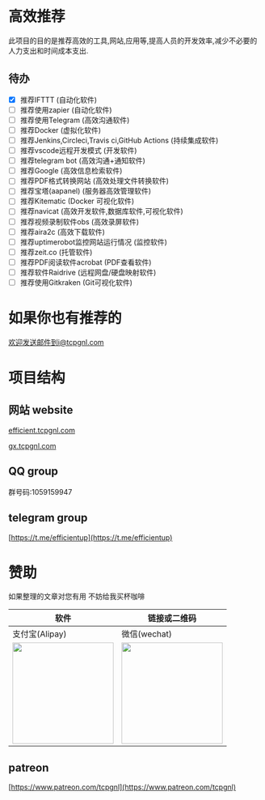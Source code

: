 # 高效推荐

此项目的目的是推荐高效的工具,网站,应用等,提高人员的开发效率,减少不必要的人力支出和时间成本支出.

## 待办

- [x] 推荐IFTTT (自动化软件)
- [ ] 推荐使用zapier (自动化软件)
- [ ] 推荐使用Telegram (高效沟通软件)
- [ ] 推荐Docker (虚拟化软件)
- [ ] 推荐Jenkins,Circleci,Travis ci,GitHub Actions (持续集成软件)
- [ ] 推荐vscode远程开发模式 (开发软件)
- [ ] 推荐telegram bot (高效沟通+通知软件)
- [ ] 推荐Google (高效信息检索软件)
- [ ] 推荐PDF格式转换网站 (高效处理文件转换软件)
- [ ] 推荐宝塔(aapanel) (服务器高效管理软件)
- [ ] 推荐Kitematic (Docker 可视化软件)
- [ ] 推荐navicat (高效开发软件,数据库软件,可视化软件)
- [ ] 推荐视频录制软件obs (高效录屏软件)
- [ ] 推荐aira2c (高效下载软件)
- [ ] 推荐uptimerobot监控网站运行情况 (监控软件)
- [ ] 推荐zeit.co (托管软件)
- [ ] 推荐PDF阅读软件acrobat (PDF查看软件)
- [ ] 推荐软件Raidrive (远程网盘/硬盘映射软件)
- [ ] 推荐使用Gitkraken (Git可视化软件)

# 如果你也有推荐的
欢迎发送邮件到i@tcpgnl.com

# 项目结构

## 网站 website

[efficient.tcpgnl.com](http://efficient.tcpgnl.com)  

[gx.tcpgnl.com](http://gx.tcpgnl.com)

## QQ group
群号码:1059159947

## telegram group
[https://t.me/efficientup](https://t.me/efficientup)

# 赞助

如果整理的文章对您有用 不妨给我买杯咖啡

| 软件                                                                                                   | 链接或二维码                                                                                            |
| ------------------------------------------------------------------------------------------------------ | ------------------------------------------------------------------------------------------------------- |
| 支付宝(Alipay)                                                                                         | 微信(wechat)                                                                                            |
| <img src="https://cdn.jsdelivr.net/gh/TCPGNL/my-storage/img/alipay-qr.png" width="200" height="200px"> | <img src="https://cdn.jsdelivr.net/gh/TCPGNL/my-storage/img/wxpay-qr.png" width="200px" height="200px"> |
## patreon
[https://www.patreon.com/tcpgnl](https://www.patreon.com/tcpgnl)
